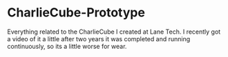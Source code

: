 # CharlieCube-Prototype
Everything related to the CharlieCube I created at Lane Tech.  I recently got a video of it a little after two years it was completed and running continuously, so its a little worse for wear.
